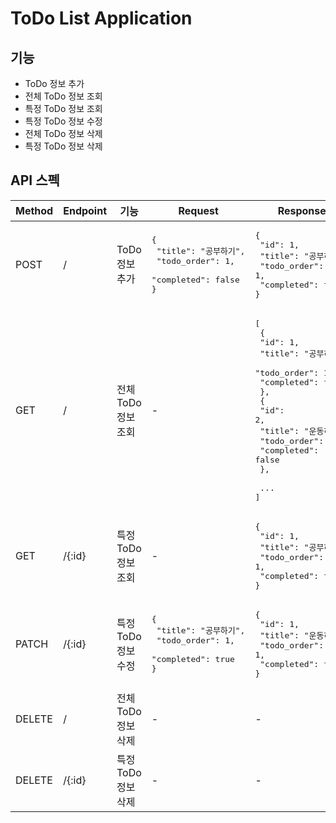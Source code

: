 # ToDo List Application

## 기능
- ToDo 정보 추가
- 전체 ToDo 정보 조회
- 특정 ToDo 정보 조회
- 특정 ToDo 정보 수정
- 전체 ToDo 정보 삭제
- 특정 ToDo 정보 삭제

## API 스펙
| **Method** | **Endpoint** | **기능**             | **Request**                                                                                  | **Response**                                                                                                                                                                                                                                        |
|------------|--------------|--------------------|----------------------------------------------------------------------------------------------|-----------------------------------------------------------------------------------------------------------------------------------------------------------------------------------------------------------------------------------------------------|
| POST       | /            | ToDo 정보 추가         | <pre>{<br/> "title": "공부하기",<br/> "todo_order": 1,<br/> "completed": false<br/>}</pre>       | <pre>{<br/> "id": 1,<br/> "title": "공부하기",<br/> "todo_order": 1,<br/> "completed": false<br/>} </pre>                                                                                                                                               |
| GET        | /            | 전체 ToDo 정보 조회      | -                                                                                            | <pre>[<br/> {<br/>  "id": 1,<br/>  "title": "공부하기",<br/>  "todo_order": 1,<br/>  "completed": false<br/> },<br/> {<br/>  "id": 2,<br/>  "title": "운동하기",<br/>  "todo_order": 2,<br/>  "completed": false<br/> },<br/>  <br/>  ...<br/>]             |     
| GET        | /{:id}       | 특정 ToDo 정보 조회      | -                                                                                            | <pre>{<br/> "id": 1,<br/> "title": "공부하기",<br/> "todo_order": 1,<br/> "completed": false<br/>} </pre>                                                                                                                                               |
| PATCH      | /{:id}       | 특정 ToDo 정보 수정      | <pre>{<br/> "title": "공부하기",<br/> "todo_order": 1,<br/> "completed": true<br/>}</pre>        | <pre>{<br/> "id": 1,<br/> "title": "운동하기",<br/> "todo_order": 1,<br/> "completed": false<br/>} </pre>                                                                                                                                               |
| DELETE     | /            | 전체 ToDo 정보 삭제      | -                                                                                            | -                                                                                                                                                                                                                                                   |
| DELETE     | /{:id}       | 특정 ToDo 정보 삭제      | -                                                                                            | -                                                                                                                                                                                                                                                   |
